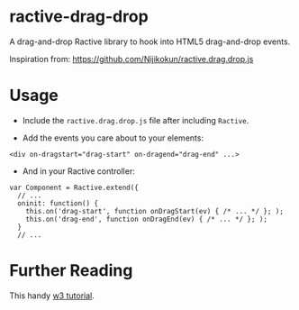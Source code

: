 # ractive-drag-drop
A drag-and-drop Ractive library to hook into HTML5 drag-and-drop events.

Inspiration from: https://github.com/Nijikokun/ractive.drag.drop.js

# Usage

- Include the `ractive.drag.drop.js` file after including `Ractive`.

- Add the events you care about to your elements:

```
<div on-dragstart="drag-start" on-dragend="drag-end" ...>
```

- And in your Ractive controller:

```
var Component = Ractive.extend({
  // ...
  oninit: function() {
    this.on('drag-start', function onDragStart(ev) { /* ... */ }; );
    this.on('drag-end', function onDragEnd(ev) { /* ... */ }; );
  }
  // ...
```

# Further Reading

This handy [w3 tutorial](http://www.w3schools.com/html/html5_draganddrop.asp).
